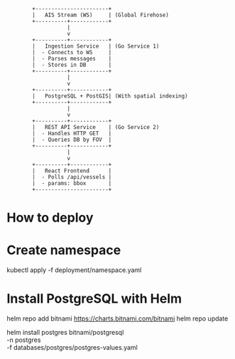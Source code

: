             +-----------------------+
            |   AIS Stream (WS)     | (Global Firehose)
            +----------+------------+
                       |
                       v
            +----------+------------+
            |   Ingestion Service   | (Go Service 1)
            |  - Connects to WS     |
            |  - Parses messages    |
            |  - Stores in DB       |
            +----------+------------+
                       |
                       v
            +----------+------------+
            |   PostgreSQL + PostGIS| (With spatial indexing)
            +----------+------------+
                       |
                       v
            +----------+------------+
            |   REST API Service    | (Go Service 2)
            |  - Handles HTTP GET   |
            |  - Queries DB by FOV  |
            +----------+------------+
                       |
                       v
            +----------+------------+
            |   React Frontend      |
            |  - Polls /api/vessels |
            |  - params: bbox       |
            +-----------------------+


# How to deploy
# Create namespace
kubectl apply -f deployment/namespace.yaml

# Install PostgreSQL with Helm
helm repo add bitnami https://charts.bitnami.com/bitnami
helm repo update

helm install postgres bitnami/postgresql \
  -n postgres \
  -f databases/postgres/postgres-values.yaml
